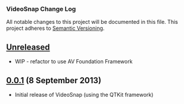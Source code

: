 ### VideoSnap Change Log

All notable changes to this project will be documented in this file. This
project adheres to [Semantic Versioning][Semver].

## [Unreleased]

  * WIP - refactor to use AV Foundation Framework

## [0.0.1][] (8 September 2013)
  * Initial release of VideoSnap (using the QTKit framework)

[Unreleased]: https://github.com/mattbrictson/videosnap/compare/v0.0.1...HEAD
[0.0.1]: https://github.com/matthutchinson/videosnap/releases/tag/v0.0.1
[Semver]: http://semver.org

